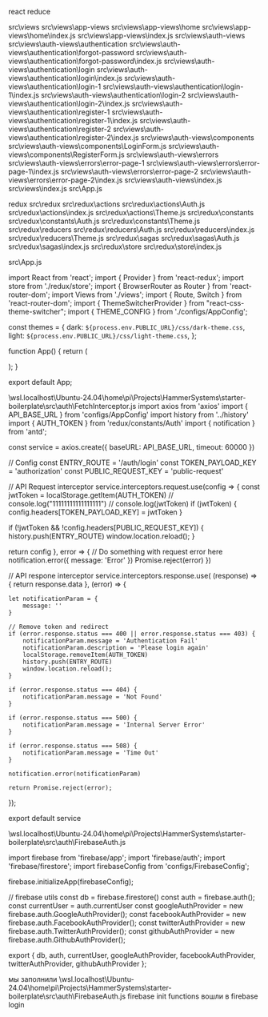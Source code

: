 react reduce

src\views
src\views\app-views
src\views\app-views\home
src\views\app-views\home\index.js
src\views\app-views\index.js
src\views\auth-views
src\views\auth-views\authentication
src\views\auth-views\authentication\forgot-password
src\views\auth-views\authentication\forgot-password\index.js
src\views\auth-views\authentication\login
src\views\auth-views\authentication\login\index.js
src\views\auth-views\authentication\login-1
src\views\auth-views\authentication\login-1\index.js
src\views\auth-views\authentication\login-2
src\views\auth-views\authentication\login-2\index.js
src\views\auth-views\authentication\register-1
src\views\auth-views\authentication\register-1\index.js
src\views\auth-views\authentication\register-2
src\views\auth-views\authentication\register-2\index.js
src\views\auth-views\components
src\views\auth-views\components\LoginForm.js
src\views\auth-views\components\RegisterForm.js
src\views\auth-views\errors
src\views\auth-views\errors\error-page-1
src\views\auth-views\errors\error-page-1\index.js
src\views\auth-views\errors\error-page-2
src\views\auth-views\errors\error-page-2\index.js
src\views\auth-views\index.js
src\views\index.js
src\App.js




redux
src\redux
src\redux\actions
src\redux\actions\Auth.js
src\redux\actions\index.js
src\redux\actions\Theme.js
src\redux\constants
src\redux\constants\Auth.js
src\redux\constants\Theme.js
src\redux\reducers
src\redux\reducers\Auth.js
src\redux\reducers\index.js
src\redux\reducers\Theme.js
src\redux\sagas
src\redux\sagas\Auth.js
src\redux\sagas\index.js
src\redux\store
src\redux\store\index.js




src\App.js

import React from 'react';
import { Provider } from 'react-redux';
import store from './redux/store';
import { BrowserRouter as Router } from 'react-router-dom';
import Views from './views';
import { Route, Switch } from 'react-router-dom';
import { ThemeSwitcherProvider } from "react-css-theme-switcher";
import { THEME_CONFIG } from './configs/AppConfig';


const themes = {
dark: `${process.env.PUBLIC_URL}/css/dark-theme.css`,
light: `${process.env.PUBLIC_URL}/css/light-theme.css`,
};


function App() {
return (
   <div className="App">
     <Provider store={store}>
       <ThemeSwitcherProvider themeMap={themes} defaultTheme={THEME_CONFIG.currentTheme} insertionPoint="styles-insertion-point">
         <Router>
           <Switch>
             <Route path="/" component={Views}/>
           </Switch>
         </Router>
       </ThemeSwitcherProvider>
     </Provider>
   </div>
 );
}


export default App;


\\wsl.localhost\Ubuntu-24.04\home\pi\Projects\HammerSystems\starter-boilerplate\src\auth\FetchInterceptor.js
import axios from 'axios'
import { API_BASE_URL } from 'configs/AppConfig'
import history from '../history'
import { AUTH_TOKEN } from 'redux/constants/Auth'
import { notification } from 'antd';

const service = axios.create({
baseURL: API_BASE_URL,
timeout: 60000
})

// Config
const ENTRY_ROUTE = '/auth/login'
const TOKEN_PAYLOAD_KEY = 'authorization'
const PUBLIC_REQUEST_KEY = 'public-request'

// API Request interceptor
service.interceptors.request.use(config => {
const jwtToken = localStorage.getItem(AUTH_TOKEN)
// console.log("11111111111111111")
// console.log(jwtToken)
if (jwtToken) {
config.headers[TOKEN_PAYLOAD_KEY] = jwtToken
}

if (!jwtToken && !config.headers[PUBLIC_REQUEST_KEY]) {
history.push(ENTRY_ROUTE)
window.location.reload();
}

return config
}, error => {
// Do something with request error here
notification.error({
message: 'Error'
})
Promise.reject(error)
})

// API respone interceptor
service.interceptors.response.use( (response) => {
return response.data
}, (error) => {

	let notificationParam = {
		message: ''
	}
	
	// Remove token and redirect 
	if (error.response.status === 400 || error.response.status === 403) {
		notificationParam.message = 'Authentication Fail'
		notificationParam.description = 'Please login again'
		localStorage.removeItem(AUTH_TOKEN)
		history.push(ENTRY_ROUTE)
		window.location.reload();
	}

	if (error.response.status === 404) {
		notificationParam.message = 'Not Found'
	}

	if (error.response.status === 500) {
		notificationParam.message = 'Internal Server Error'
	}
	
	if (error.response.status === 508) {
		notificationParam.message = 'Time Out'
	}

	notification.error(notificationParam)

	return Promise.reject(error);
});

export default service



\\wsl.localhost\Ubuntu-24.04\home\pi\Projects\HammerSystems\starter-boilerplate\src\auth\FirebaseAuth.js

import firebase from 'firebase/app';
import 'firebase/auth';
import 'firebase/firestore';
import firebaseConfig from 'configs/FirebaseConfig';

firebase.initializeApp(firebaseConfig);

// firebase utils
const db = firebase.firestore()
const auth = firebase.auth();
const currentUser = auth.currentUser
const googleAuthProvider = new firebase.auth.GoogleAuthProvider();
const facebookAuthProvider = new firebase.auth.FacebookAuthProvider();
const twitterAuthProvider = new firebase.auth.TwitterAuthProvider();
const githubAuthProvider = new firebase.auth.GithubAuthProvider();

export {
db,
auth,
currentUser,
googleAuthProvider,
facebookAuthProvider,
twitterAuthProvider,
githubAuthProvider
};



мы заполнили \\wsl.localhost\Ubuntu-24.04\home\pi\Projects\HammerSystems\starter-boilerplate\src\auth\FirebaseAuth.js
firebase init functions
вошли в firebase login
